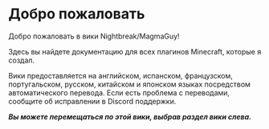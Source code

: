 # Добро пожаловать

Добро пожаловать в вики Nightbreak/MagmaGuy!

Здесь вы найдете документацию для всех плагинов Minecraft, которые я создал.

Вики предоставляется на английском, испанском, французском, португальском, русском, китайском и японском языках посредством автоматического перевода. Если есть проблема с переводами, сообщите об исправлении в Discord поддержки.

***Вы можете перемещаться по этой вики, выбрав раздел вики слева.***
